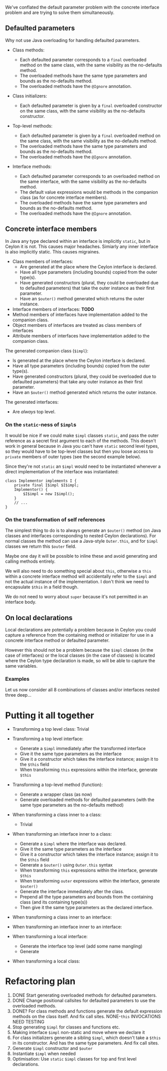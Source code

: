 We've conflated the default parameter problem with the concrete interface 
problem and are trying to solve them simultaneously.

## Defaulted parameters

Why not use Java overloading for handling defaulted parameters.

* Class methods:
    * Each defaulted parameter corresponds to a 
     `final` overloaded method on the same class, with the same visibility as 
     the no-defaults method. 
    * The overloaded methods have the same type parameters and 
      bounds as the no-defaults method. 
    * The overloaded methods have the `@Ignore` annotation.

* Class initializers:
    * Each defaulted parameter is given by a `final` overloaded constructor on 
    the same class, with the same visibility as the no-defaults constructor.

* Top-level methods:
    * Each defaulted parameter is given by a `final` overloaded method on the 
      same class, with the same visibility as the no-defaults method. 
    * The overloaded methods have the same type parameters and bounds as the 
      no-defaults method. 
    * The overloaded methods have the `@Ignore` annotation.

* Interface methods:
    * Each defaulted parameter corresponds to an overloaded method on the same 
      interface, with the same visibility as the no-defaults method. 
    * The default value expressions would be methods in the companion class 
      (as for concrete interface members).
    * The overloaded methods  have the same type parameters and bounds as the 
      no-defaults method. 
    * The overloaded methods have the `@Ignore` annotation.

## Concrete interface members

In Java any type declared within an interface is implicitly `static`, but in 
Ceylon it is not. This causes major headaches. Simiarly any inner interface is 
also implicitly static. This causes migraines.

* Class members of interfaces: 
    * Are generated at the place where the Ceylon interface is declared.
    * Have all type parameters (including bounds) copied from the outer 
      type(s).
    * Have generated constructors (plural, they could be overloaded due to 
      defaulted parameters) that take the outer instance as their first 
      parameter.
    * Have an `$outer()` method generated which returns the outer instance.
* Interface members of interfaces: **TODO**
* Method members of interfaces have implementation added to the companion 
  class.
* Object members of interfaces are treated as class members of interfaces
* Attribute members of interfaces have implementation added to the companion 
  class.

The generated companion class (`$impl`):
* Is generated at the place where the Ceylon interface is declared.
* Have all type parameters (including bounds) copied from the outer type(s).
* Have generated constructors (plural, they could be overloaded due to 
  defaulted parameters) that take any outer instance as their first parameter.
* Have an `$outer()` method generated which returns the outer instance. 

The generated interfaces:
* Are *always* top level.

### On the `static`-ness of `$impl`s

It would be nice if we could make `$impl` classes `static`, and pass 
the outer reference as a secret first argument to each of the methods. 
This doesn't work in general because in Java you can't have 
`static` second level types, so they would have to be top-level classes 
but then you loose access to `private` members of outer types (see the second 
example below).

Since they're not `static` an `$impl` would need to be instantiated whenever 
a direct implementation of the interface was instantiated:

    class Implementor implements I {
        private final I$impl $I$impl;
        Implementor() {
            $I$impl = new I$impl();
        }
        // ...
    }

### On the transformation of self references

The simplest thing to do is to always generate an `$outer()` method (on Java 
classes and interfaces corresponding to nested Ceylon declarations). For
normal classes the method can use a Java-style `Outer.this`, and for 
`$impl` classes we return this `$outer` field.
 
Maybe one day it will be possible to inline these and avoid generating and 
calling methods entirely.

We will also need to do something special about `this`, 
otherwise a `this` within a concrete interface method will 
accidentally refer to the `$impl` and not the actual instance of the 
implementation. I don't think we need to encapsulate `$this` in a field 
though.

We do not need to worry about `super` because it's not permitted in an 
interface body.

## On local declarations

Local declarations are potentially a problem because in Ceylon you 
could capture a reference from the containing method or initializer
for use in a concrete interface method or defaulted parameter.

However this should not be a problem because the `$impl` classes 
(in the case of interfaces) or the local classes (in the case of classes) is 
located where the Ceylon type declaration is made, so will be able to capture 
the same variables.

### Examples

Let us now consider all 8 combinations of classes and/or interfaces nested 
three deep...

# Putting it all together

* Transforming a top level class: Trivial
* Transforming a top level interface: 
    * Generate a `$impl` immediately after the transformed interface
    * Give it the same type parameters as the interface
    * Give it a constructor which takes the interface instance; assign it to 
      the `$this` field
    * When transforming `this` expressions within the interface, generate 
      `$this`
* Transforming a top-level method (function):
    * Generate a wrapper class (as now)
    * Generate overloaded methods for defaulted parameters (with the same type 
      parameters as the no-defaults method)
* When transforming a class inner to a class:
    * Trivial
* When transforming an interface inner to a class:
    * Generate a `$impl` where the interface was declared.
    * Give it the same type parameters as the interface
    * Give it a constructor which takes the interface instance; assign it to 
      the `$this` field
    * Generate a `$outer()` using `Outer.this` syntax
    * When transforming `this` expressions within the interface, generate 
      `$this`
    * When transforming `outer` expressions within the interface, generate 
      `$outer()`
    * Generate the interface immediately after the class.
    * Prepend all the type parameters and bounds from the containing class 
      (and its containing type(s))
    * Then give it the same type parameters as the declared interface.
    
* When transforming a class inner to an interface:
* When transforming an interface inner to an interface:
* When transforming a local interface:
    * Generate the interface top level (add some name mangling)
    * Generate 
* When transforming a local class:

# Refactoring plan

1. DONE Start generating overloaded methods for defaulted parameters.
1. DONE Change positional callsites for defaulted parameters to use the 
   overloaded methods.
1. DONE? For class methods and functions generate the default expression methods
   on the class itself. And fix call sites.
   NONE-`this` INVOCATIONS NEED TESTING
1. Stop generating `$impl` for classes and functions etc.
1. Making interface `$impl` non-static and move where we declare it
1. For class initializers generate a sibling `$impl`, which doesn't take a 
   `$this` in its constructor. 
   And has the same type parameters. 
   And fix call sites.
1. Generate `$impl` constructor and `$outer`
1. Instantiate `$impl` when needed
1. Optimisation: Use `static` `$impl` classes for top and first level declarations.

